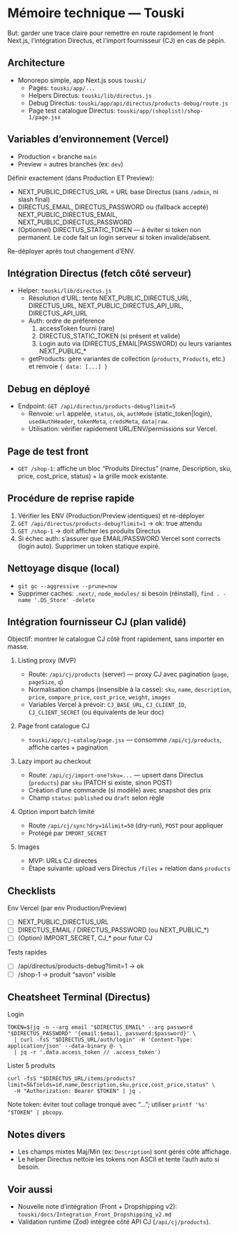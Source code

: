 # Mémoire technique — Touski

But: garder une trace claire pour remettre en route rapidement le front Next.js, l’intégration Directus, et l’import fournisseur (CJ) en cas de pépin.

## Architecture

- Monorepo simple, app Next.js sous `touski/`
  - Pages: `touski/app/...`
  - Helpers Directus: `touski/lib/directus.js`
  - Debug Directus: `touski/app/api/directus/products-debug/route.js`
  - Page test catalogue Directus: `touski/app/(shoplist)/shop-1/page.jsx`

## Variables d’environnement (Vercel)

- Production = branche `main`
- Preview = autres branches (ex: `dev`)

Définir exactement (dans Production ET Preview):

- NEXT_PUBLIC_DIRECTUS_URL = URL base Directus (sans `/admin`, ni slash final)
- DIRECTUS_EMAIL, DIRECTUS_PASSWORD ou (fallback accepté) NEXT_PUBLIC_DIRECTUS_EMAIL, NEXT_PUBLIC_DIRECTUS_PASSWORD
- (Optionnel) DIRECTUS_STATIC_TOKEN — à éviter si token non permanent. Le code fait un login serveur si token invalide/absent.

Re-déployer après tout changement d’ENV.

## Intégration Directus (fetch côté serveur)

- Helper: `touski/lib/directus.js`
  - Résolution d’URL: tente NEXT_PUBLIC_DIRECTUS_URL, DIRECTUS_URL, NEXT_PUBLIC_DIRECTUS_API_URL, DIRECTUS_API_URL
  - Auth: ordre de préférence
    1) accessToken fourni (rare)
    2) DIRECTUS_STATIC_TOKEN (si présent et valide)
    3) Login auto via (DIRECTUS_EMAIL|PASSWORD) ou leurs variantes NEXT_PUBLIC_*
  - getProducts: gère variantes de collection (`products`, `Products`, etc.) et renvoie `{ data: [...] }`

## Debug en déployé

- Endpoint: `GET /api/directus/products-debug?limit=5`
  - Renvoie: `url` appelée, `status`, `ok`, `authMode` (static_token|login), `usedAuthHeader`, `tokenMeta`, `credsMeta`, `data|raw`.
  - Utilisation: vérifier rapidement URL/ENV/permissions sur Vercel.

## Page de test front

- `GET /shop-1`: affiche un bloc “Produits Directus” (name, Description, sku, price, cost_price, status) + la grille mock existante.

## Procédure de reprise rapide

1) Vérifier les ENV (Production/Preview identiques) et re-déployer
2) `GET /api/directus/products-debug?limit=1` → ok: true attendu
3) `GET /shop-1` → doit afficher les produits Directus
4) Si échec auth: s’assurer que EMAIL/PASSWORD Vercel sont corrects (login auto). Supprimer un token statique expiré.

## Nettoyage disque (local)

- `git gc --aggressive --prune=now`
- Supprimer caches: `.next/`, `node_modules/` si besoin (réinstall), `find . -name '.DS_Store' -delete`

## Intégration fournisseur CJ (plan validé)

Objectif: montrer le catalogue CJ côté front rapidement, sans importer en masse.

1) Listing proxy (MVP)
   - Route: `/api/cj/products` (server) — proxy CJ avec pagination (`page`, `pageSize`, `q`)
   - Normalisation champs (insensible à la casse): `sku`, `name`, `description`, `price`, `compare_price`, `cost_price`, `weight`, `images`
   - Variables Vercel à prévoir: `CJ_BASE_URL`, `CJ_CLIENT_ID`, `CJ_CLIENT_SECRET` (ou équivalents de leur doc)

2) Page front catalogue CJ
   - `touski/app/cj-catalog/page.jsx` — consomme `/api/cj/products`, affiche cartes + pagination

3) Lazy import au checkout
   - Route: `/api/cj/import-one?sku=...` — upsert dans Directus (`products`) par `sku` (PATCH si existe, sinon POST)
   - Création d’une commande (si modèle) avec snapshot des prix
   - Champ `status`: `published` ou `draft` selon règle

4) Option import batch limité
   - Route `/api/cj/sync?dry=1&limit=50` (dry-run), `POST` pour appliquer
   - Protégé par `IMPORT_SECRET`

5) Images
   - MVP: URLs CJ directes
   - Étape suivante: upload vers Directus `/files` + relation dans `products`

## Checklists

Env Vercel (par env Production/Preview)
- [ ] NEXT_PUBLIC_DIRECTUS_URL
- [ ] DIRECTUS_EMAIL / DIRECTUS_PASSWORD (ou NEXT_PUBLIC_*)
- [ ] (Option) IMPORT_SECRET, CJ_* pour futur CJ

Tests rapides
- [ ] /api/directus/products-debug?limit=1 → ok
- [ ] /shop-1 → produit “savon” visible

## Cheatsheet Terminal (Directus)

Login
```
TOKEN=$(jq -n --arg email "$DIRECTUS_EMAIL" --arg password "$DIRECTUS_PASSWORD" '{email:$email, password:$password}' \
  | curl -fsS "$DIRECTUS_URL/auth/login" -H 'Content-Type: application/json' --data-binary @- \
  | jq -r '.data.access_token // .access_token')
```

Lister 5 produits
```
curl -fsS "$DIRECTUS_URL/items/products?limit=5&fields=id,name,Description,sku,price,cost_price,status" \
  -H "Authorization: Bearer $TOKEN" | jq .
```

Note token: éviter tout collage tronqué avec “…”; utiliser `printf '%s' "$TOKEN" | pbcopy`.

## Notes divers

- Les champs mixtes Maj/Min (ex: `Description`) sont gérés côté affichage.
- Le helper Directus nettoie les tokens non ASCII et tente l’auth auto si besoin.

## Voir aussi

- Nouvelle note d’intégration (Front + Dropshipping v2): `touski/docs/Integration_Front_Dropshipping_v2.md`
- Validation runtime (Zod) intégrée côté API CJ (`/api/cj/products`).

